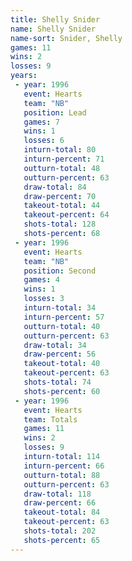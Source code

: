```yaml
---
title: Shelly Snider
name: Shelly Snider
name-sort: Snider, Shelly
games: 11
wins: 2
losses: 9
years:
 - year: 1996
   event: Hearts
   team: "NB"
   position: Lead
   games: 7
   wins: 1
   losses: 6
   inturn-total: 80
   inturn-percent: 71
   outturn-total: 48
   outturn-percent: 63
   draw-total: 84
   draw-percent: 70
   takeout-total: 44
   takeout-percent: 64
   shots-total: 128
   shots-percent: 68
 - year: 1996
   event: Hearts
   team: "NB"
   position: Second
   games: 4
   wins: 1
   losses: 3
   inturn-total: 34
   inturn-percent: 57
   outturn-total: 40
   outturn-percent: 63
   draw-total: 34
   draw-percent: 56
   takeout-total: 40
   takeout-percent: 63
   shots-total: 74
   shots-percent: 60
 - year: 1996
   event: Hearts
   team: Totals
   games: 11
   wins: 2
   losses: 9
   inturn-total: 114
   inturn-percent: 66
   outturn-total: 88
   outturn-percent: 63
   draw-total: 118
   draw-percent: 66
   takeout-total: 84
   takeout-percent: 63
   shots-total: 202
   shots-percent: 65
---
```

